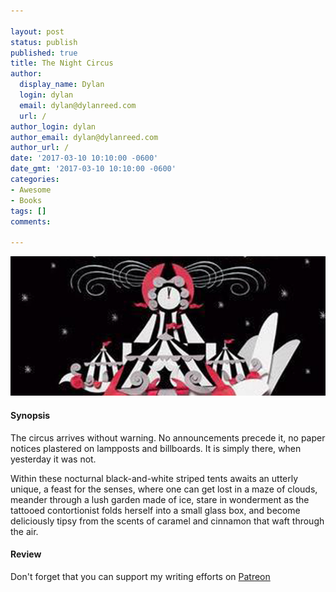```yaml
---

layout: post
status: publish
published: true
title: The Night Circus
author:
  display_name: Dylan
  login: dylan
  email: dylan@dylanreed.com
  url: /
author_login: dylan
author_email: dylan@dylanreed.com
author_url: /
date: '2017-03-10 10:10:00 -0600'
date_gmt: '2017-03-10 10:10:00 -0600'
categories:
- Awesome
- Books
tags: []
comments:

---
```

![The Night Circus](https://raw.githubusercontent.com/dylanreed/dylan.blog/gh-pages/images/book-review/the-night-circus.jpg)

<h4>Synopsis</h4>

The circus arrives without warning. No announcements precede it, no paper notices plastered on lampposts and billboards. It is simply there, when yesterday it was not. 

Within these nocturnal black-and-white striped tents awaits an utterly unique, a feast for the senses, where one can get lost in a maze of clouds, meander through a lush garden made of ice, stare in wonderment as the tattooed contortionist folds herself into a small glass box, and become deliciously tipsy from the scents of caramel and cinnamon that waft through the air. 

<h4>Review</h4>



Don't forget that you can support my writing efforts on [Patreon](https://www.patreon.com/dylanreed)